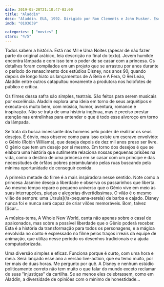 ```yaml
---
date: 2019-05-20T21:10:47-03:00
title: "Aladdin"
desc: "Aladdin. EUA, 1992. Dirigido por Ron Clements e John Musker. Escrito a partir de um pitch do compositor Howard Ashman de um musical; Ashman escreveu 40 páginas de um roteiro. Nós sabemos que Aladdin fez parte dos Contos da Mil e Uma Noites, apesar de não ter sido parte do texto em árabe original, pois foi adicionado posteriormente no século 19 pelo arqueologista Antoine Galland que adquiriu o conto do escritor e narrador sírio Hanna Diyab. O final da história é que os créditos de Alladin, da Disney, listam 20 pessoas, e entre elas nem constam os autores originais. O problema foi que o projeto foi sendo empurrado por seis anos porque a Disney estava mais interessada em terminar A Bela e A Fera e O Rei Leão. Com Scott Weinger, Robin Williams como O Gênio da Lâmpada e Linda Larkin."
imdb: "0103639"

categories: [ "movies" ]
stars: "4/5"
---
```

Todos sabem a história. Está nas Mil e Uma Noites (apesar de não fazer parte do original arábico, leia descrição no final do texto). Jovem humilde encontra lâmpada e com isso tem o poder de se casar com a princesa. Os detalhes foram compilados em um projeto que se arrastou por anos durante o período do renascimento dos estúdios Disney, nos anos 90, quando depois de longo hiato os lançamentos de A Bela e A Fera, O Rei Leão, Aladdin entre outros catapultou novamente a produtora nos holofotes de público e crítica.

Os filmes dessa safra são simples, teatrais. São feitos para serem musicais por excelência. Aladdin explora uma ideia em torno de seus arquétipos e executa-os muito bem, com música, humor, aventura, romance e inspiração. Não se trata de uma história ingênua, mas é preciso prestar atenção nas entrelinhas para entender o que é todo esse alvoroço em torno da lâmpada.

Se trata da busca incessante dos homens pelo poder de realizar os seus desejos. É óbvio, mas observe como para isso existe um escravo envolvido: o Gênio (Robin Williams), que deseja depois de dez mil anos preso ser livre. O gênio que tem um desejo por si mesmo. Em torno dos desejos é que se elabora uma história que sutilmente relaciona nossas pequenas prisões na vida, como o destino de uma princesa em se casar com um príncipe e das necessitudes de órfãos pobres perambulando pelas ruas buscando pela mínima oportunidade de conseguir comida.

A primeira metade do filme é a mais inspiradora nesse sentido. Note como a princesa Jasmine deseja a liberdade e observa os passarinhos que liberta. Ao mesmo tempo repare o pequeno universo que o Gênio vive em meio às suas interrupções, piadas e alegorias divertidíssimas. O vilão é o mesmo vilão de sempre: uma Úrsula](/a-pequena-sereia) de barba e cajado. Disney nunca foi e nunca será capaz de criar vilões memoráveis. Bom, talvez [Scar...

A música-tema, A Whole New World, canta não apenas sobre o casal de apaixonados, mas sobre a possível liberdade que o Gênio poderá receber. Esta é a história da transformação para todos os personagens, e a mágica envolvida no conto é expressado no filme pelos traços irreais da equipe de animação, que utiliza nesse período os desenhos tradicionais e a ajuda computadorizada.

Uma diversão simples e eficaz. Funciona porque é curto, com uma hora e meia. Será lançado esse ano a versão live-action, que eu temo muito, por ter mais de duas horas. Me pergunto por quê. A Disney e nenhum estúdio politicamente correto não tem muito o que falar do mundo exceto reclamar de suas "injustiças" da cartilha. Se ao menos eles celebrassem, como em Aladdin, a diversidade de opiniões com o mínimo de honestidade...
